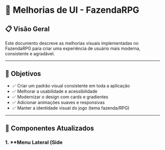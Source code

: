 # 🎨 Melhorias de UI - FazendaRPG

## 📋 Visão Geral

Este documento descreve as melhorias visuais implementadas no FazendaRPG para criar uma experiência de usuário mais moderna, consistente e agradável.

---

## 🎯 Objetivos

- ✅ Criar um padrão visual consistente em toda a aplicação
- ✅ Melhorar a usabilidade e acessibilidade
- ✅ Modernizar o design com cards e gradientes
- ✅ Adicionar animações suaves e responsivas
- ✅ Manter a identidade visual do jogo (tema fazenda/RPG)

---

## 🔄 Componentes Atualizados

### 1. **Menu Lateral (Side